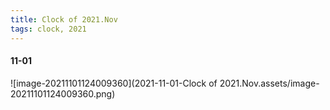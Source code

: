 ```yaml
---
title: Clock of 2021.Nov
tags: clock, 2021
---
```


#### 11-01

![image-20211101124009360](2021-11-01-Clock of 2021.Nov.assets/image-20211101124009360.png)
